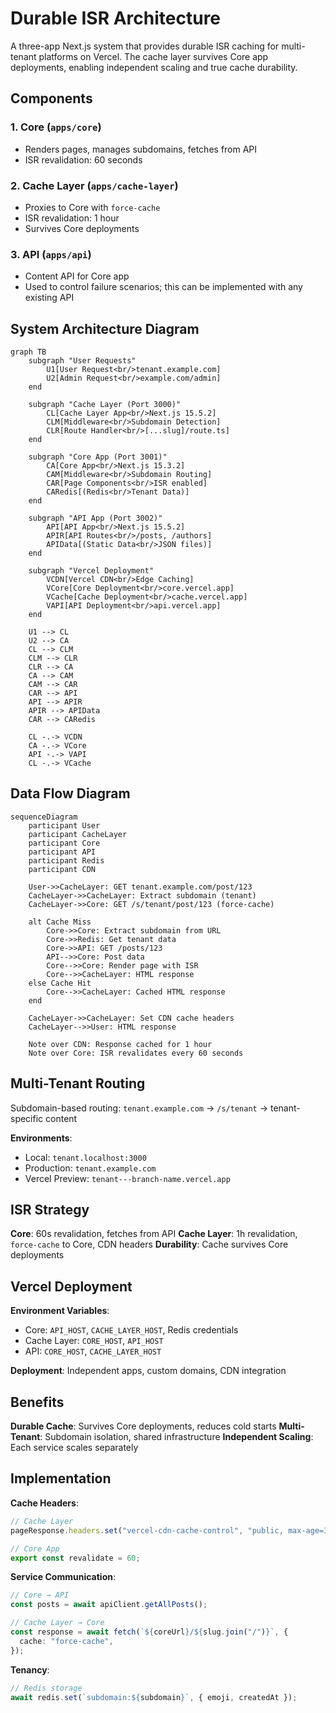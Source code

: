 # Durable ISR Architecture

A three-app Next.js system that provides durable ISR caching for multi-tenant platforms on Vercel. The cache layer survives Core app deployments, enabling independent scaling and true cache durability.

## Components

### 1. Core (`apps/core`)

- Renders pages, manages subdomains, fetches from API
- ISR revalidation: 60 seconds

### 2. Cache Layer (`apps/cache-layer`)

- Proxies to Core with `force-cache`
- ISR revalidation: 1 hour
- Survives Core deployments

### 3. API (`apps/api`)

- Content API for Core app
- Used to control failure scenarios; this can be implemented with any existing API

## System Architecture Diagram

```mermaid
graph TB
    subgraph "User Requests"
        U1[User Request<br/>tenant.example.com]
        U2[Admin Request<br/>example.com/admin]
    end

    subgraph "Cache Layer (Port 3000)"
        CL[Cache Layer App<br/>Next.js 15.5.2]
        CLM[Middleware<br/>Subdomain Detection]
        CLR[Route Handler<br/>[...slug]/route.ts]
    end

    subgraph "Core App (Port 3001)"
        CA[Core App<br/>Next.js 15.3.2]
        CAM[Middleware<br/>Subdomain Routing]
        CAR[Page Components<br/>ISR enabled]
        CARedis[(Redis<br/>Tenant Data)]
    end

    subgraph "API App (Port 3002)"
        API[API App<br/>Next.js 15.5.2]
        APIR[API Routes<br/>/posts, /authors]
        APIData[(Static Data<br/>JSON files)]
    end

    subgraph "Vercel Deployment"
        VCDN[Vercel CDN<br/>Edge Caching]
        VCore[Core Deployment<br/>core.vercel.app]
        VCache[Cache Deployment<br/>cache.vercel.app]
        VAPI[API Deployment<br/>api.vercel.app]
    end

    U1 --> CL
    U2 --> CA
    CL --> CLM
    CLM --> CLR
    CLR --> CA
    CA --> CAM
    CAM --> CAR
    CAR --> API
    API --> APIR
    APIR --> APIData
    CAR --> CARedis

    CL -.-> VCDN
    CA -.-> VCore
    API -.-> VAPI
    CL -.-> VCache
```

## Data Flow Diagram

```mermaid
sequenceDiagram
    participant User
    participant CacheLayer
    participant Core
    participant API
    participant Redis
    participant CDN

    User->>CacheLayer: GET tenant.example.com/post/123
    CacheLayer->>CacheLayer: Extract subdomain (tenant)
    CacheLayer->>Core: GET /s/tenant/post/123 (force-cache)

    alt Cache Miss
        Core->>Core: Extract subdomain from URL
        Core->>Redis: Get tenant data
        Core->>API: GET /posts/123
        API-->>Core: Post data
        Core-->>Core: Render page with ISR
        Core-->>CacheLayer: HTML response
    else Cache Hit
        Core-->>CacheLayer: Cached HTML response
    end

    CacheLayer->>CacheLayer: Set CDN cache headers
    CacheLayer-->>User: HTML response

    Note over CDN: Response cached for 1 hour
    Note over Core: ISR revalidates every 60 seconds
```

## Multi-Tenant Routing

Subdomain-based routing: `tenant.example.com` → `/s/tenant` → tenant-specific content

**Environments**:

- Local: `tenant.localhost:3000`
- Production: `tenant.example.com`
- Vercel Preview: `tenant---branch-name.vercel.app`

## ISR Strategy

**Core**: 60s revalidation, fetches from API
**Cache Layer**: 1h revalidation, `force-cache` to Core, CDN headers
**Durability**: Cache survives Core deployments

## Vercel Deployment

**Environment Variables**:

- Core: `API_HOST`, `CACHE_LAYER_HOST`, Redis credentials
- Cache Layer: `CORE_HOST`, `API_HOST`
- API: `CORE_HOST`, `CACHE_LAYER_HOST`

**Deployment**: Independent apps, custom domains, CDN integration

## Benefits

**Durable Cache**: Survives Core deployments, reduces cold starts
**Multi-Tenant**: Subdomain isolation, shared infrastructure
**Independent Scaling**: Each service scales separately

## Implementation

**Cache Headers**:

```typescript
// Cache Layer
pageResponse.headers.set("vercel-cdn-cache-control", "public, max-age=3600");

// Core App
export const revalidate = 60;
```

**Service Communication**:

```typescript
// Core → API
const posts = await apiClient.getAllPosts();

// Cache Layer → Core
const response = await fetch(`${coreUrl}/${slug.join("/")}`, {
  cache: "force-cache",
});
```

**Tenancy**:

```typescript
// Redis storage
await redis.set(`subdomain:${subdomain}`, { emoji, createdAt });
```
